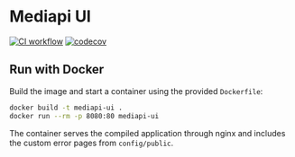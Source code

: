 # Mediapi UI

[![CI workflow](https://github.com/maxirmx/mediapi.ui/actions/workflows/ci.yml/badge.svg)](https://github.com/maxirmx/mediapi.ui/actions/workflows/ci.yml)
[![codecov](https://codecov.io/gh/maxirmx/mediapi.ui/branch/main/graph/badge.svg)](https://codecov.io/gh/maxirmx/mediapi.ui)

## Run with Docker

Build the image and start a container using the provided `Dockerfile`:

```bash
docker build -t mediapi-ui .
docker run --rm -p 8080:80 mediapi-ui
```

The container serves the compiled application through nginx and includes the custom error pages from `config/public`.
